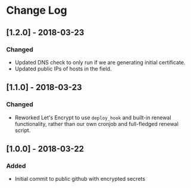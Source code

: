 # Change Log

## [1.2.0] - 2018-03-23
### Changed
- Updated DNS check to only run if we are generating initial certificate.
- Updated public IPs of hosts in the field.

## [1.1.0] - 2018-03-23
### Changed
- Reworked Let's Encrypt to use `deploy_hook` and built-in renewal functionality,
  rather than our own cronjob and full-fledged renewal script.

## [1.0.0] - 2018-03-22
### Added
- Initial commit to public github with encrypted secrets

